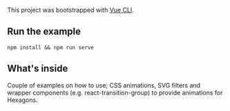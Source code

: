 This project was bootstrapped with [Vue CLI](https://github.com/vuejs/vue-cli).

## Run the example

```shell
npm install && npm run serve
```

## What's inside

Couple of examples on how to use; CSS animations, SVG filters and wrapper components (e.g. react-transition-group) to provide animations for Hexagons.
